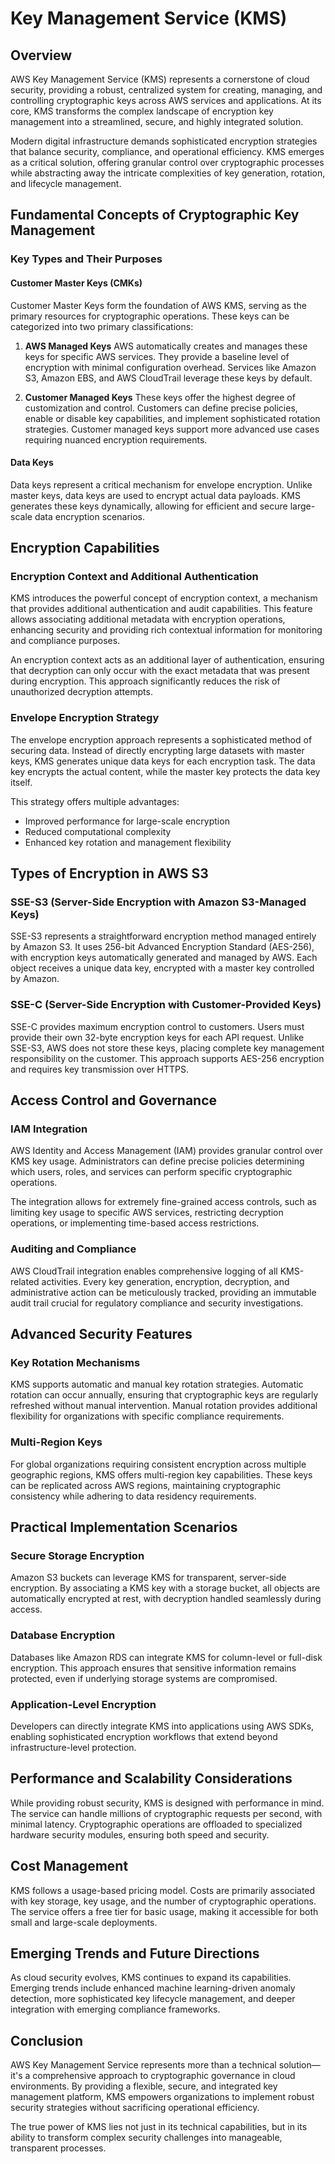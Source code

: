 # Key Management Service (KMS)

## Overview

AWS Key Management Service (KMS) represents a cornerstone of cloud security, providing a robust, centralized system for creating, managing, and controlling cryptographic keys across AWS services and applications. At its core, KMS transforms the complex landscape of encryption key management into a streamlined, secure, and highly integrated solution.

Modern digital infrastructure demands sophisticated encryption strategies that balance security, compliance, and operational efficiency. KMS emerges as a critical solution, offering granular control over cryptographic processes while abstracting away the intricate complexities of key generation, rotation, and lifecycle management.

## Fundamental Concepts of Cryptographic Key Management

### Key Types and Their Purposes

#### Customer Master Keys (CMKs)
Customer Master Keys form the foundation of AWS KMS, serving as the primary resources for cryptographic operations. These keys can be categorized into two primary classifications:

1. **AWS Managed Keys**
AWS automatically creates and manages these keys for specific AWS services. They provide a baseline level of encryption with minimal configuration overhead. Services like Amazon S3, Amazon EBS, and AWS CloudTrail leverage these keys by default.

2. **Customer Managed Keys**
These keys offer the highest degree of customization and control. Customers can define precise policies, enable or disable key capabilities, and implement sophisticated rotation strategies. Customer managed keys support more advanced use cases requiring nuanced encryption requirements.

#### Data Keys
Data keys represent a critical mechanism for envelope encryption. Unlike master keys, data keys are used to encrypt actual data payloads. KMS generates these keys dynamically, allowing for efficient and secure large-scale data encryption scenarios.

## Encryption Capabilities

### Encryption Context and Additional Authentication

KMS introduces the powerful concept of encryption context, a mechanism that provides additional authentication and audit capabilities. This feature allows associating additional metadata with encryption operations, enhancing security and providing rich contextual information for monitoring and compliance purposes.

An encryption context acts as an additional layer of authentication, ensuring that decryption can only occur with the exact metadata that was present during encryption. This approach significantly reduces the risk of unauthorized decryption attempts.

### Envelope Encryption Strategy

The envelope encryption approach represents a sophisticated method of securing data. Instead of directly encrypting large datasets with master keys, KMS generates unique data keys for each encryption task. The data key encrypts the actual content, while the master key protects the data key itself.

This strategy offers multiple advantages:
- Improved performance for large-scale encryption
- Reduced computational complexity
- Enhanced key rotation and management flexibility

## Types of Encryption in AWS S3

### SSE-S3 (Server-Side Encryption with Amazon S3-Managed Keys)
SSE-S3 represents a straightforward encryption method managed entirely by Amazon S3. It uses 256-bit Advanced Encryption Standard (AES-256), with encryption keys automatically generated and managed by AWS. Each object receives a unique data key, encrypted with a master key controlled by Amazon.

### SSE-C (Server-Side Encryption with Customer-Provided Keys)
SSE-C provides maximum encryption control to customers. Users must provide their own 32-byte encryption keys for each API request. Unlike SSE-S3, AWS does not store these keys, placing complete key management responsibility on the customer. This approach supports AES-256 encryption and requires key transmission over HTTPS.


## Access Control and Governance

### IAM Integration

AWS Identity and Access Management (IAM) provides granular control over KMS key usage. Administrators can define precise policies determining which users, roles, and services can perform specific cryptographic operations.

The integration allows for extremely fine-grained access controls, such as limiting key usage to specific AWS services, restricting decryption operations, or implementing time-based access restrictions.

### Auditing and Compliance

AWS CloudTrail integration enables comprehensive logging of all KMS-related activities. Every key generation, encryption, decryption, and administrative action can be meticulously tracked, providing an immutable audit trail crucial for regulatory compliance and security investigations.

## Advanced Security Features

### Key Rotation Mechanisms

KMS supports automatic and manual key rotation strategies. Automatic rotation can occur annually, ensuring that cryptographic keys are regularly refreshed without manual intervention. Manual rotation provides additional flexibility for organizations with specific compliance requirements.

### Multi-Region Keys

For global organizations requiring consistent encryption across multiple geographic regions, KMS offers multi-region key capabilities. These keys can be replicated across AWS regions, maintaining cryptographic consistency while adhering to data residency requirements.

## Practical Implementation Scenarios

### Secure Storage Encryption

Amazon S3 buckets can leverage KMS for transparent, server-side encryption. By associating a KMS key with a storage bucket, all objects are automatically encrypted at rest, with decryption handled seamlessly during access.

### Database Encryption

Databases like Amazon RDS can integrate KMS for column-level or full-disk encryption. This approach ensures that sensitive information remains protected, even if underlying storage systems are compromised.

### Application-Level Encryption

Developers can directly integrate KMS into applications using AWS SDKs, enabling sophisticated encryption workflows that extend beyond infrastructure-level protection.

## Performance and Scalability Considerations

While providing robust security, KMS is designed with performance in mind. The service can handle millions of cryptographic requests per second, with minimal latency. Cryptographic operations are offloaded to specialized hardware security modules, ensuring both speed and security.

## Cost Management

KMS follows a usage-based pricing model. Costs are primarily associated with key storage, key usage, and the number of cryptographic operations. The service offers a free tier for basic usage, making it accessible for both small and large-scale deployments.

## Emerging Trends and Future Directions

As cloud security evolves, KMS continues to expand its capabilities. Emerging trends include enhanced machine learning-driven anomaly detection, more sophisticated key lifecycle management, and deeper integration with emerging compliance frameworks.

## Conclusion

AWS Key Management Service represents more than a technical solution—it's a comprehensive approach to cryptographic governance in cloud environments. By providing a flexible, secure, and integrated key management platform, KMS empowers organizations to implement robust security strategies without sacrificing operational efficiency.

The true power of KMS lies not just in its technical capabilities, but in its ability to transform complex security challenges into manageable, transparent processes.
